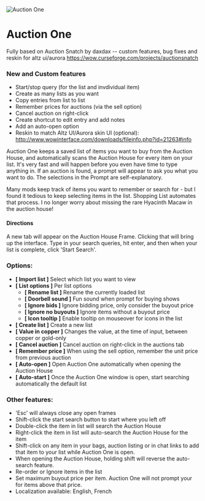 ![Auction One](http://i.imgur.com/Ot8cCbM.jpg)

# Auction One
Fully based on Auction Snatch by daxdax -- custom features, bug fixes and reskin for altz ui/aurora
https://wow.curseforge.com/projects/auctionsnatch

### New and Custom features
* Start/stop query (for the list and invdividual item)
* Create as many lists as you want
* Copy entries from list to list
* Remember prices for auctions (via the sell option)
* Cancel auction on right-click
* Create shortcut to edit entry and add notes
* Add an auto-open option
* Reskin to match Altz UI/Aurora skin UI (optional): http://www.wowinterface.com/downloads/fileinfo.php?id=21263#info

Auction One keeps a saved list of items you want to buy from the Auction House, and automatically scans the Auction House for every item on your list. It's very fast and will happen before you even have time to type anything in. If an auction is found, a prompt will appear to ask you what you want to do.  The selections in the Prompt are self-explanatory.

Many mods keep track of items you want to remember or search for - but I found it tedious to keep selecting items in the list.  Shopping List automates that process.  I no longer worry about missing the rare Hyacinth Macaw in the auction house!

#### Directions
A new tab will appear on the Auction House Frame. Clicking that will bring up the interface. Type in your search queries, hit enter, and then when your list is complete, click 'Start Search'.

### Options:
* **[ Import list ]** Select which list you want to view
* **[ List options ]** Per list options
  * **[ Rename list ]** Rename the currently loaded list
  * **[ Doorbell sound ]** Fun sound when prompt for buying shows
  * **[ Ignore bids ]** Ignore bidding price, only consider the buyout price
  * **[ Ignore no buyouts ]** Ignore items without a buyout price
  * **[ Icon tooltip ]** Enable tooltip on mouseover for icons in the list
* **[ Create list ]** Create a new list
* **[ Value in copper ]** Changes the value, at the time of input, between copper or gold-only
* **[ Cancel auction ]** Cancel auction on right-click in the auctions tab
* **[ Remember price ]** When using the sell option, remember the unit price from previous auction
* **[ Auto-open ]** Open Auction One automatically when opening the Auction House
* **[ Auto-start ]** Once the Auction One window is open, start searching automatically the default list

### Other features:
* 'Esc' will always close any open frames
* Shift-click the start search button to start where you left off
* Double-click the item in list will search the Auction House
* Right-click the item in list will auto-search the Auction House for the item
* Shift-click on any item in your bags, auction listing or in chat links to add that item to your list while Auction One is open.
* When opening the Auction House, holding shift will reverse the auto-search feature.
* Re-order or Ignore items in the list
* Set maximum buyout price per item. Auction One will not prompt your for items above that price.
* Localization available: English, French
